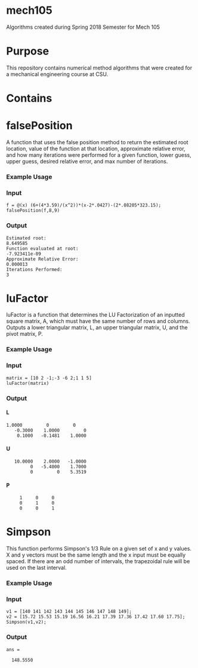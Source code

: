 # mech105
Algorithms created during Spring 2018 Semester for Mech 105
# Purpose
This repository contains numerical method algorithms that were created for a mechanical engineering course at CSU.
# Contains
# falsePosition
A function that uses the false position method to return the estimated root location, value of the function
at that location, approximate relative error, and how many iterations were
performed for a given function, lower guess, upper guess, desired relative
error, and max number of iterations.
### Example Usage
### Input
```
f = @(x) (6+(4*3.59)/(x^2))*(x-2*.0427)-(2*.08205*323.15);
falsePosition(f,8,9)
```
### Output
```
Estimated root:
8.649585
Function evaluated at root:
-7.923411e-09
Approximate Relative Error:
0.000013
Iterations Performed:
3
```
# luFactor
luFactor is a function that determines the LU Factorization of an inputted square matrix, A,
which must have the same number of rows and columns.
Outputs a lower triangular matrix, L, an upper triangular matrix, U,  and
the pivot matrix, P.
### Example Usage
### Input
```
matrix = [10 2 -1;-3 -6 2;1 1 5]
luFactor(matrix)
```
### Output

#### L

```
1.0000         0         0
   -0.3000    1.0000         0
    0.1000   -0.1481    1.0000
```
#### U
```
   10.0000    2.0000   -1.0000
         0   -5.4000    1.7000
         0         0    5.3519
```
#### P
```
     1     0     0
     0     1     0
     0     0     1
```
# Simpson
This function performs Simpson's 1/3 Rule on a given set of x and y values. X
and y vectors must be the same length and the x input must be equally
spaced. If there are an odd number of intervals, the trapezoidal rule will
be used on the last interval.
### Example Usage
### Input
```
v1 = [140 141 142 143 144 145 146 147 148 149];
v2 = [15.72 15.53 15.19 16.56 16.21 17.39 17.36 17.42 17.60 17.75];
Simpson(v1,v2);
```
### Output
```
ans =

  148.5550
```
